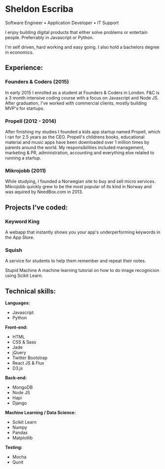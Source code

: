 # Sheldon Escriba
Software Engineer • Application Developer • IT Support

I enjoy building digital products that either solve problems or entertain people. Preferrably in Javascript or Python.

I'm self driven, hard working and easy going. I also hold a bachelors degree in economics.

## Experience:
### Founders & Coders (2015)
In early 2015 I enrolled as a student at Founders & Coders in London. F&C is a 3 month intensive coding course with a focus on Javascript and Node JS. After graduation, I've worked with commercial clients, mostly building MVP's for startups.

### Propell (2012 - 2014)
After finishing my studies I founded a kids app startup named Propell, which I ran for 2.5 years as the CEO. Propell's childrens books, educational material and music apps have been downloaded over 1 million times by parents around the world. My responsibilities included management, marketing & PR, administration, accounting and everything else related to running a startup.

### Mikrojobb (2011)
While studying, I founded a Norwegian site to buy and sell micro services. Mikrojobb quickly grew to be the most popular of its kind in Norway and was aquired by NeedBox.com in 2013.

## Projects I've coded:
### Keyword King
A webapp that instantly shows you your app's underperforming keywords in the App Store.

### Squish
A service for students to help them remember and repeat their notes.

Stupid Machine
A machine learning tutorial on how to do image recognicion using Scikit Learn.

## Technical skills:

**Languages:**

* Javascript
* Python

**Front-end:**

* HTML
* CSS & Sass
* Jade
* jQuery
* Twitter Bootstrap
* React JS & Flux
* D3.js

**Back-end:**

* MongoDB
* Node JS
* Hapi
* Django

**Machine Learning / Data Science:**

* Scikit Learn
* Numpy
* Pandas
* Matplotlib

**Testing:**

* Mocha
* Qunit
